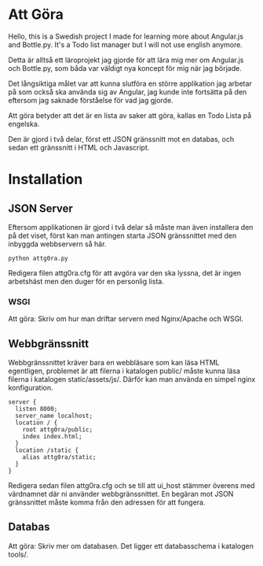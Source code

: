 # Att Göra

Hello, this is a Swedish project I made for learning more about Angular.js and Bottle.py. It's a Todo list manager but I will not use english anymore. 

Detta är alltså ett läroprojekt jag gjorde för att lära mig mer om Angular.js och Bottle.py, som båda var väldigt nya koncept för mig när jag började. 

Det långsiktiga målet var att kunna slutföra en större applikation jag arbetar på som också ska använda sig av Angular, jag kunde inte fortsätta på den eftersom jag saknade förståelse för vad jag gjorde. 

Att göra betyder att det är en lista av saker att göra, kallas en Todo Lista på engelska. 

Den är gjord i två delar, först ett JSON gränssnitt mot en databas, och sedan ett gränssnitt i HTML och Javascript. 

# Installation

## JSON Server

Eftersom applikationen är gjord i två delar så måste man även installera den på det viset, först kan man antingen starta JSON gränssnittet med den inbyggda webbservern så här. 

    python attg0ra.py

Redigera filen attg0ra.cfg för att avgöra var den ska lyssna, det är ingen arbetshäst men den duger för en personlig lista. 

### WSGI

Att göra: Skriv om hur man driftar servern med Nginx/Apache och WSGI. 

## Webbgränssnitt 

Webbgränssnittet kräver bara en webbläsare som kan läsa HTML egentligen, problemet är att filerna i katalogen public/ måste kunna läsa filerna i katalogen static/assets/js/. Därför kan man använda en simpel nginx konfiguration. 

    server {
      listen 8000;
      server_name localhost;
      location / {
        root attg0ra/public;
        index index.html;
      }
      location /static {
        alias attg0ra/static;
      }
    }

Redigera sedan filen attg0ra.cfg och se till att ui_host stämmer överens med värdnamnet där ni använder webbgränssnittet. En begäran mot JSON gränssnittet måste komma från den adressen för att fungera. 

## Databas

Att göra: Skriv mer om databasen. Det ligger ett databasschema i katalogen tools/. 
